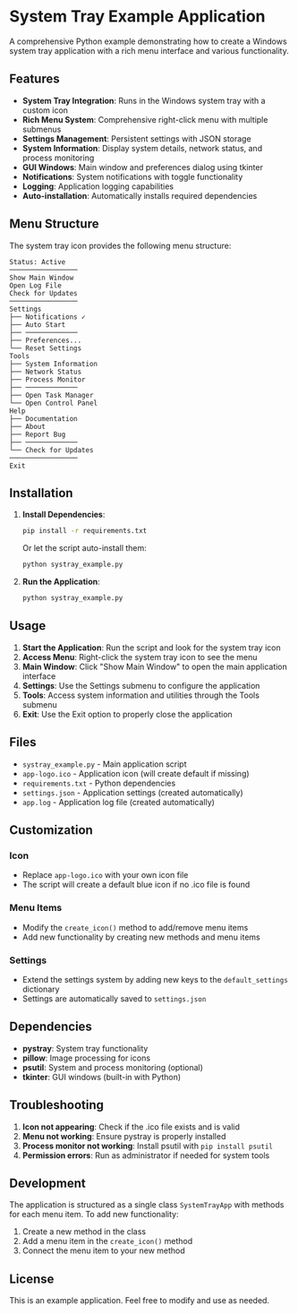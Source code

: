 # System Tray Example Application

A comprehensive Python example demonstrating how to create a Windows system tray application with a rich menu interface and various functionality.

## Features

- **System Tray Integration**: Runs in the Windows system tray with a custom icon
- **Rich Menu System**: Comprehensive right-click menu with multiple submenus
- **Settings Management**: Persistent settings with JSON storage
- **System Information**: Display system details, network status, and process monitoring
- **GUI Windows**: Main window and preferences dialog using tkinter
- **Notifications**: System notifications with toggle functionality
- **Logging**: Application logging capabilities
- **Auto-installation**: Automatically installs required dependencies

## Menu Structure

The system tray icon provides the following menu structure:

```
Status: Active
─────────────────
Show Main Window
Open Log File
Check for Updates
─────────────────
Settings
├── Notifications ✓
├── Auto Start
├── ─────────────
├── Preferences...
└── Reset Settings
Tools
├── System Information
├── Network Status
├── Process Monitor
├── ─────────────
├── Open Task Manager
└── Open Control Panel
Help
├── Documentation
├── About
├── Report Bug
├── ─────────────
└── Check for Updates
─────────────────
Exit
```

## Installation

1. **Install Dependencies**:
   ```bash
   pip install -r requirements.txt
   ```
   
   Or let the script auto-install them:
   ```bash
   python systray_example.py
   ```

2. **Run the Application**:
   ```bash
   python systray_example.py
   ```

## Usage

1. **Start the Application**: Run the script and look for the system tray icon
2. **Access Menu**: Right-click the system tray icon to see the menu
3. **Main Window**: Click "Show Main Window" to open the main application interface
4. **Settings**: Use the Settings submenu to configure the application
5. **Tools**: Access system information and utilities through the Tools submenu
6. **Exit**: Use the Exit option to properly close the application

## Files

- `systray_example.py` - Main application script
- `app-logo.ico` - Application icon (will create default if missing)
- `requirements.txt` - Python dependencies
- `settings.json` - Application settings (created automatically)
- `app.log` - Application log file (created automatically)

## Customization

### Icon
- Replace `app-logo.ico` with your own icon file
- The script will create a default blue icon if no .ico file is found

### Menu Items
- Modify the `create_icon()` method to add/remove menu items
- Add new functionality by creating new methods and menu items

### Settings
- Extend the settings system by adding new keys to the `default_settings` dictionary
- Settings are automatically saved to `settings.json`

## Dependencies

- **pystray**: System tray functionality
- **pillow**: Image processing for icons
- **psutil**: System and process monitoring (optional)
- **tkinter**: GUI windows (built-in with Python)

## Troubleshooting

1. **Icon not appearing**: Check if the .ico file exists and is valid
2. **Menu not working**: Ensure pystray is properly installed
3. **Process monitor not working**: Install psutil with `pip install psutil`
4. **Permission errors**: Run as administrator if needed for system tools

## Development

The application is structured as a single class `SystemTrayApp` with methods for each menu item. To add new functionality:

1. Create a new method in the class
2. Add a menu item in the `create_icon()` method
3. Connect the menu item to your new method

## License

This is an example application. Feel free to modify and use as needed.

